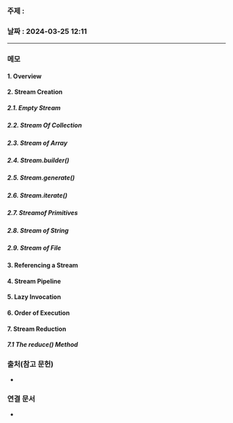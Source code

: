### 주제 : 

### 날짜 : 2024-03-25 12:11
----
### 메모
#### 1. Overview
#### 2. Stream Creation
##### 2.1. Empty Stream
##### 2.2. Stream Of Collection
##### 2.3. Stream of Array
##### 2.4. Stream.builder()
##### 2.5. Stream.generate()
##### 2.6. Stream.iterate()
##### 2.7. Streamof Primitives
##### 2.8. Stream of String
##### 2.9. Stream of File
#### 3. Referencing a Stream
#### 4. Stream Pipeline
#### 5. Lazy Invocation
#### 6. Order of Execution
#### 7. Stream Reduction
##### 7.1 The reduce() Method


### 출처(참고 문헌)
-

### 연결 문서
-
